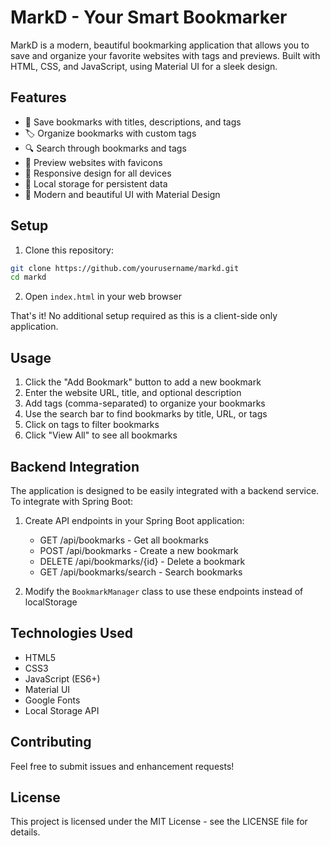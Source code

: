 # MarkD - Your Smart Bookmarker

MarkD is a modern, beautiful bookmarking application that allows you to save and organize your favorite websites with tags and previews. Built with HTML, CSS, and JavaScript, using Material UI for a sleek design.

## Features

- 🎯 Save bookmarks with titles, descriptions, and tags
- 🏷️ Organize bookmarks with custom tags
- 🔍 Search through bookmarks and tags
- 👀 Preview websites with favicons
- 📱 Responsive design for all devices
- 💾 Local storage for persistent data
- 🎨 Modern and beautiful UI with Material Design

## Setup

1. Clone this repository:
```bash
git clone https://github.com/yourusername/markd.git
cd markd
```

2. Open `index.html` in your web browser

That's it! No additional setup required as this is a client-side only application.

## Usage

1. Click the "Add Bookmark" button to add a new bookmark
2. Enter the website URL, title, and optional description
3. Add tags (comma-separated) to organize your bookmarks
4. Use the search bar to find bookmarks by title, URL, or tags
5. Click on tags to filter bookmarks
6. Click "View All" to see all bookmarks

## Backend Integration

The application is designed to be easily integrated with a backend service. To integrate with Spring Boot:

1. Create API endpoints in your Spring Boot application:
   - GET /api/bookmarks - Get all bookmarks
   - POST /api/bookmarks - Create a new bookmark
   - DELETE /api/bookmarks/{id} - Delete a bookmark
   - GET /api/bookmarks/search - Search bookmarks

2. Modify the `BookmarkManager` class to use these endpoints instead of localStorage

## Technologies Used

- HTML5
- CSS3
- JavaScript (ES6+)
- Material UI
- Google Fonts
- Local Storage API

## Contributing

Feel free to submit issues and enhancement requests!

## License

This project is licensed under the MIT License - see the LICENSE file for details. 